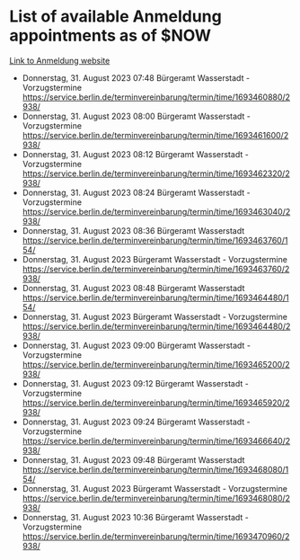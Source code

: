 # List of available Anmeldung appointments as of $NOW
[Link to Anmeldung website](https://service.berlin.de/terminvereinbarung/termin/tag.php?termin=1&anliegen[]=120686&dienstleisterlist=122210,122217,327316,122219,327312,122227,327314,122231,327346,122243,327348,122254,122252,329742,122260,329745,122262,329748,122271,327278,122273,327274,122277,327276,330436,122280,327294,122282,327290,122284,327292,122291,327270,122285,327266,122286,327264,122296,327268,150230,329760,122297,327286,122294,327284,122312,329763,122314,329775,122304,327330,122311,327334,122309,327332,317869,122281,327352,122279,329772,122283,122276,327324,122274,327326,122267,329766,122246,327318,122251,327320,122257,327322,122208,327298,122226,327300&herkunft=http%3A%2F%2Fservice.berlin.de%2Fdienstleistung%2F120686%2F)
- Donnerstag, 31. August 2023 07:48 Bürgeramt Wasserstadt - Vorzugstermine https://service.berlin.de/terminvereinbarung/termin/time/1693460880/2938/
- Donnerstag, 31. August 2023 08:00 Bürgeramt Wasserstadt - Vorzugstermine https://service.berlin.de/terminvereinbarung/termin/time/1693461600/2938/
- Donnerstag, 31. August 2023 08:12 Bürgeramt Wasserstadt - Vorzugstermine https://service.berlin.de/terminvereinbarung/termin/time/1693462320/2938/
- Donnerstag, 31. August 2023 08:24 Bürgeramt Wasserstadt - Vorzugstermine https://service.berlin.de/terminvereinbarung/termin/time/1693463040/2938/
- Donnerstag, 31. August 2023 08:36 Bürgeramt Wasserstadt https://service.berlin.de/terminvereinbarung/termin/time/1693463760/154/
- Donnerstag, 31. August 2023  Bürgeramt Wasserstadt - Vorzugstermine https://service.berlin.de/terminvereinbarung/termin/time/1693463760/2938/
- Donnerstag, 31. August 2023 08:48 Bürgeramt Wasserstadt https://service.berlin.de/terminvereinbarung/termin/time/1693464480/154/
- Donnerstag, 31. August 2023  Bürgeramt Wasserstadt - Vorzugstermine https://service.berlin.de/terminvereinbarung/termin/time/1693464480/2938/
- Donnerstag, 31. August 2023 09:00 Bürgeramt Wasserstadt - Vorzugstermine https://service.berlin.de/terminvereinbarung/termin/time/1693465200/2938/
- Donnerstag, 31. August 2023 09:12 Bürgeramt Wasserstadt - Vorzugstermine https://service.berlin.de/terminvereinbarung/termin/time/1693465920/2938/
- Donnerstag, 31. August 2023 09:24 Bürgeramt Wasserstadt - Vorzugstermine https://service.berlin.de/terminvereinbarung/termin/time/1693466640/2938/
- Donnerstag, 31. August 2023 09:48 Bürgeramt Wasserstadt https://service.berlin.de/terminvereinbarung/termin/time/1693468080/154/
- Donnerstag, 31. August 2023  Bürgeramt Wasserstadt - Vorzugstermine https://service.berlin.de/terminvereinbarung/termin/time/1693468080/2938/
- Donnerstag, 31. August 2023 10:36 Bürgeramt Wasserstadt - Vorzugstermine https://service.berlin.de/terminvereinbarung/termin/time/1693470960/2938/
